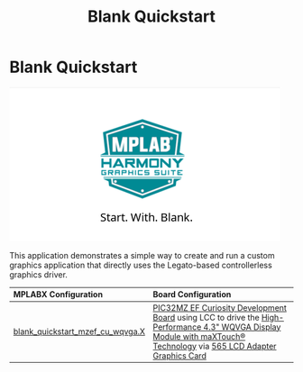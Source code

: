 ﻿---
parent: Example Applications
title: Blank Quickstart
nav_order: 5
---

# Blank Quickstart

![](./../../docs/images/blank_quickstart.png)

This application demonstrates a simple way to create and run a custom graphics application that directly uses the Legato-based controllerless graphics driver.

|MPLABX Configuration|Board Configuration|
|:-------------------|:------------------|
|[blank_quickstart_mzef_cu_wqvga.X](./firmware/blank_quickstart_mzef_cu_wqvga.X/readme.md)|[PIC32MZ EF Curiosity Development Board](https://www.microchip.com/DevelopmentTools/ProductDetails/DM320104) using LCC to drive the [High-Performance 4.3" WQVGA Display Module with maXTouch® Technology](https://www.microchip.com/DevelopmentTools/ProductDetails/PartNO/AC320005-4) via [565 LCD Adapter Graphics Card](https://www.microchip.com/Developmenttools/ProductDetails/AC320212)|
